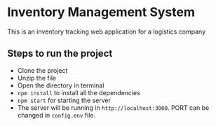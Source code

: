 # Inventory Management System

This is an inventory tracking web application for a logistics company

## Steps to run the project

 - Clone the project
 - Unzip the file
 - Open the directory in terminal
 - ```npm install``` to install all the dependencies
 - ```npm start``` for starting the server
 - The server will be running in ```http://localhost:3000```. PORT can be changed in ```config.env``` file.
